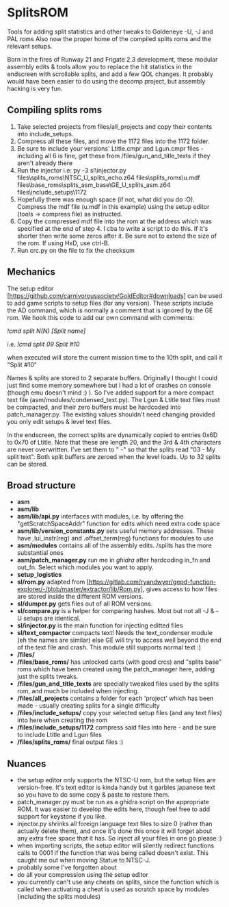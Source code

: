 # SplitsROM
Tools for adding split statistics and other tweaks to Goldeneye -U, -J and PAL roms
Also now the proper home of the compiled splits roms and the relevant setups.

Born in the fires of Runway 21 and Frigate 2.3 development, these modular assembly edits & tools allow you to replace the hit statistics in the endscreen with scrollable splits, and add a few QOL changes. It probably would have been easier to do using the decomp project, but assembly hacking is very fun.

## Compiling splits roms
1. Take selected projects from files/all_projects and copy their contents into include_setups.
2. Compress all these files, and move the 1172 files into the 1172 folder.
3. Be sure to include your versions' Ltitle.cmpr and Lgun.cmpr files - including all 6 is fine, get these from /files/gun_and_title_texts if they aren't already there
4. Run the injector i.e:
  py -3 sl\injector.py files\splits_roms\NTSC_U_splits_echo.z64 files\splits_roms\u.mdf files\base_roms\splits_asm_base\GE_U_splits_asm.z64 files\include_setups\1172
5. Hopefully there was enough space (if not, what did you do :O). Compress the mdf file (u.mdf in this example) using the setup editor (tools -> compress file) as instructed.
6. Copy the compressed mdf file into the rom at the address which was specified at the end of step 4. I cba to write a script to do this. If it's shorter then write some zeros after it. Be sure not to extend the size of the rom. If using HxD, use ctrl-B.
7. Run crc.py on the file to fix the checksum


## Mechanics

The setup editor [https://github.com/carnivoroussociety/GoldEditor#downloads] can be used to add game scripts to setup files (for any version). These scripts include the AD command, which is normally a comment that is ignored by the GE rom. We hook this code to add our own command with comments:

*!cmd split N(N) [Split name]*

i.e. *!cmd split 09 Split #10*

when executed will store the current mission time to the 10th split, and call it "Split #10"

Names & splits are stored to 2 separate buffers. Originally I thought I could just find some memory somewhere but I had a lot of crashes on console (though emu doesn't mind :) ). So I've added support for a more compact text file (asm/modules/condensed_text.py). The Lgun & Ltitle text files must be compacted, and their zero buffers must be hardcoded into patch_manager.py. The existing values shouldn't need changing provided you only edit setups & level text files.

In the endscreen, the correct splits are dynamically copied to entries 0x6D to 0x70 of Ltitle. Note that these are length 20, and the 3rd & 4th characters are never overwritten. I've set them to " -" so that the splits read "03 - My split text". Both split buffers are zeroed when the level loads. Up to 32 splits can be stored.

## Broad structure
* **asm**
* **asm/lib**
* **asm/lib/api.py** interfaces with modules, i.e. by offering the "getScratchSpaceAddr" function for edits which need extra code space
* **asm/lib/version_constants.py** sets useful memory addresses. These have .lui_instr(reg) and .offset_term(reg) functions for modules to use
* **asm/modules** contains all of the assembly edits. /splits has the more substantial ones
* **asm/patch_manager.py** run me in *ghidra* after hardcoding in_fn and out_fn. Select which modules you want to apply.
* **setup_logistics**
* **sl/rom.py** adapted from [https://gitlab.com/ryandwyer/gepd-function-explorer/-/blob/master/extractor/lib/Rom.py], gives access to how files are stored inside the different ROM versions.
* **sl/dumper.py** gets files out of all ROM versions.
* **sl/compare.py** is a helper for comparing hashes. Most but not all -J & -U setups are identical.
* **sl/injector.py** is the main function for injecting editted files
* **sl/text_compactor** compacts text! Needs the text_condenser module (eh the names are similar) else GE will try to access well beyond the end of the text file and crash. This module still supports normal text :)  
* **/files/** 
* **/files/base_roms/** has unlocked carts (with good crcs) and "splits base" roms which have been created using the patch_manager here, adding just the splits tweaks.
* **/files/gun_and_title_texts** are specially tweaked files used by the splits rom, and much be included when injecting.
* **/files/all_projects** contains a folder for each 'project' which has been made - usually creating splits for a single difficulty
* **/files/include_setups/** copy your selected setup files (and any text files) into here when creating the rom
* **/files/include_setups/1172** compress said files into here - and be sure to include Ltitle and Lgun files
* **/files/splits_roms/** final output files :)

## Nuances
* the setup editor only supports the NTSC-U rom, but the setup files are version-free. It's text editor is kinda handy but it garbles japanese text so you have to do some copy & paste to restore them. 
* patch_manager.py must be run as a ghidra script on the appropriate ROM. It was easier to develop the edits here, though feel free to add support for keystone if you like.
* injector.py shrinks all foreign language text files to size 0 (rather than actually delete them), and once it's done this once it will forget about any extra free space that it has. So inject all your files in one go please :)
* when importing scripts, the setup editor will silently redirect functions calls to 0001 if the function that was being called doesn't exist. This caught me out when moving Statue to NTSC-J.
* probably some I've forgotten about
* do all your compression using the setup editor
* you currently can't use any cheats on splits, since the function which is called when activating a cheat is used as scratch space by modules (including the splits modules)